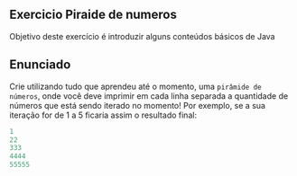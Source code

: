 ## Exercicio Piraide de numeros

Objetivo deste exercício é introduzir alguns conteúdos básicos de Java

## Enunciado

Crie utilizando tudo que aprendeu até o momento, uma `pirâmide de números`, onde você deve imprimir em cada linha separada a quantidade de números que está sendo iterado no momento! Por exemplo, se a sua iteração for de 1 a 5 ficaria assim o resultado final:

```java
1
22
333
4444
55555
```